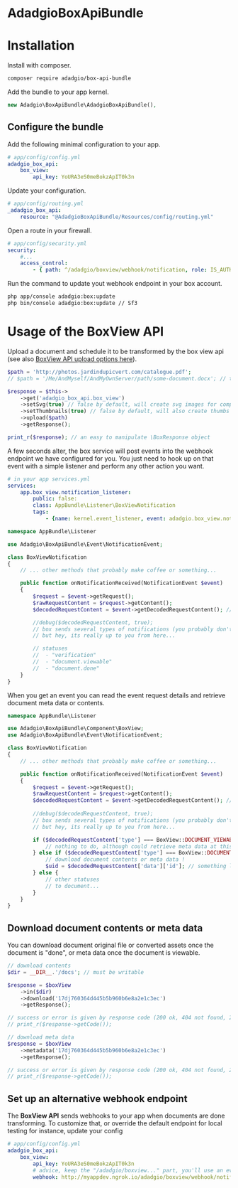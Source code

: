 # AdadgioBoxApiBundle

# Installation

Install with composer.

```bash
composer require adadgio/box-api-bundle
```

Add the bundle to your app kernel.

```php
new Adadgio\BoxApiBundle\AdadgioBoxApiBundle(),
```

## Configure the bundle

Add the following minimal configuration to your app.

```yml
# app/config/config.yml
adadgio_box_api:
    box_view:
        api_key: YoURA3eS0meBokzApIT0k3n
```

Update your configuration.

```yml
# app/config/routing.yml
_adadgio_box_api:
    resource: "@AdadgioBoxApiBundle/Resources/config/routing.yml"
```

Open a route in your firewall.

```yml
# app/config/security.yml
security:
    #...
    access_control:
        - { path: ^/adadgio/boxview/webhook/notification, role: IS_AUTHENTICATED_ANONYMOUSLY }

```

Run the command to update yout webhook endpoint in your box account.

```bash
php app/console adadgio:box:update
php bin/console adadgio:box:update // Sf3
```

# Usage of the BoxView API

Upload a document and schedule it to be transformed by the box view api (see also [BoxView API upload options here](https://view.box.com/reference#post-documents)).

```php
$path = 'http://photos.jardindupicvert.com/catalogue.pdf';
// $path = '/Me/AndMyself/AndMyOwnServer/path/some-document.docx'; // this works to!

$response = $this->
    ->get('adadgio_box_api.box_view')
    ->setSvg(true) // false by default, will create svg images for compatibility
    ->setThumbnails(true) // false by default, will also create thumbs (128x128, 256x256 and 480x480)
    ->upload($path)
    ->getResponse();

print_r($response); // an easy to manipulate \BoxResponse object
```

A few seconds alter, the box service will post events into the webhook endpoint we have configured for you. You just need to hook up on that event with a simple listener and perform any other action you want.

```yml
# in your app services.yml
services:
    app.box_view.notification_listener:
        public: false:
        class: AppBundle\Listener\BoxViewNotification
        tags:
            - {name: kernel.event_listener, event: adadgio.box_view.notification, method: onNotificationReceived }
```

```php
namespace AppBundle\Listener

use Adadgio\BoxApiBundle\Event\NotificationEvent;

class BoxViewNotification
{
    // ... other methods that probably make coffee or something...

    public function onNotificationReceived(NotificationEvent $event)
    {
        $request = $event->getRequest();
        $rawRequestContent = $request->getContent();
        $decodedRequestContent = $event->getDecodedRequestContent(); // this is much cleaner (you'll avoid errors)

        //debug($decodedRequestContent, true);
        // box sends several types of notifications (you probably don't need all of them)
        // but hey, its really up to you from here...

        // statuses
        //  - "verification"
        //  - "document.viewable"
        //  - "document.done"
    }
}
```

When you get an event you can read the event request details and retrieve document meta data or contents.

```php
namespace AppBundle\Listener

use Adadgio\BoxApiBundle\Component\BoxView;
use Adadgio\BoxApiBundle\Event\NotificationEvent;

class BoxViewNotification
{
    // ... other methods that probably make coffee or something...

    public function onNotificationReceived(NotificationEvent $event)
    {
        $request = $event->getRequest();
        $rawRequestContent = $request->getContent();
        $decodedRequestContent = $event->getDecodedRequestContent(); // this is much cleaner (you'll avoid errors)
        
        //debug($decodedRequestContent, true);
        // box sends several types of notifications (you probably don't need all of them)
        // but hey, its really up to you from here...

        if ($decodedRequestContent['type'] === BoxView::DOCUMENT_VIEWABLE) {
            // nothing to do, although could retrieve meta data at this point
        } else if ($decodedRequestContent['type'] === BoxView::DOCUMENT_DONE) {
            // download document contents or meta data !
            $uid = $decodedRequestContent['data']['id']; // something like "h7d9760364d887b5b960b6e8a2e1c3ec"
        } else {
            // other statuses
            // to document...
        }
    }
}
```

## Download document contents or meta data

You can download document original file or converted assets once the document is "done", or meta data once the document is viewable.

```php
// download contents
$dir = __DIR__.'/docs'; // must be writable

$response = $boxView
    ->in($dir)
    ->download('17dj760364d445b5b960b6e8a2e1c3ec')
    ->getResponse();

// success or error is given by response code (200 ok, 404 not found, 202 document not yes ready)
// print_r($response->getCode());
```

```php
// download meta data
$response = $boxView
    ->metadata('17dj760364d445b5b960b6e8a2e1c3ec')
    ->getResponse();

// success or error is given by response code (200 ok, 404 not found, 202 document not yes ready)
// print_r($response->getCode());
```

## Set up an alternative webhook endpoint

The **BoxView API** sends webhooks to your app when documents are done transforming. To customize that, or override the default endpoint for local testing for instance, update your config

```yml
# app/config/config.yml
adadgio_box_api:
    box_view:
        api_key: YoURA3eS0meBokzApIT0k3n
        # advice, keep the "/adadgio/boxview..." part, you'll use an event listener to hook up on that route
        webhook: http://myappdev.ngrok.io/adadgio/boxview/webhook/notification
```
